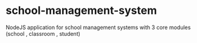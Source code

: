 # school-management-system
NodeJS application for school management systems with 3 core modules (school , classroom , student)
